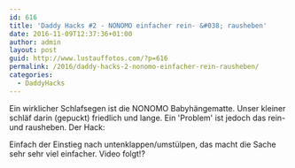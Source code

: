 ```yaml
---
id: 616
title: 'Daddy Hacks #2 - NONOMO einfacher rein- &#038; rausheben'
date: 2016-11-09T12:37:36+01:00
author: admin
layout: post
guid: http://www.lustauffotos.com/?p=616
permalink: /2016/daddy-hacks-2-nonomo-einfacher-rein-rausheben/
categories:
  - DaddyHacks
---
```

Ein wirklicher Schlafsegen ist die NONOMO Babyhängematte. Unser kleiner schläf darin (gepuckt) friedlich und lange. Ein 'Problem' ist jedoch das rein- und rausheben. Der Hack:

Einfach der Einstieg nach untenklappen/umstülpen, das macht die Sache sehr sehr viel einfacher. Video folgt!?